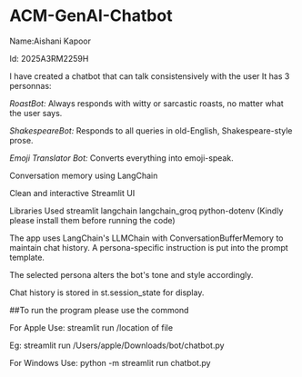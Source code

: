 # ACM-GenAI-Chatbot
Name:Aishani Kapoor

Id: 2025A3RM2259H

I have created a chatbot that can talk consistensively with the user
It has 3 personnas:

*RoastBot:* Always responds with witty or sarcastic roasts, no matter what the user says.

*ShakespeareBot:* Responds to all queries in old-English, Shakespeare-style prose.

*Emoji Translator Bot:* Converts everything into emoji-speak.

Conversation memory using LangChain

Clean and interactive Streamlit UI

Libraries Used
streamlit
langchain
langchain_groq
python-dotenv
(Kindly please install them before running the code)


The app uses LangChain's LLMChain with ConversationBufferMemory to maintain chat history.
A persona-specific instruction is put into the prompt template.

The selected persona alters the bot's tone and style accordingly.

Chat history is stored in st.session_state for display.


##To run the program please use the commond

For Apple Use: streamlit run /location of file

Eg: streamlit run /Users/apple/Downloads/bot/chatbot.py

For Windows Use: python -m streamlit run chatbot.py

